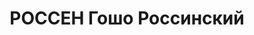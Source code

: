 ---
title: РОССЕН Гошо Россинский
description: "Род. в 1899, Болгария, г. София, болгарин, обр.: высшее, член ВКП(б).\
  \ Проживал: г. Иркутск. Заведующий кадрами завода \"Востсибэлемент\" в г. Иркутске\
  \ \n  Арестован 23.04.1937. Обв. по ст.58-8, -11 УК РСФСР. Приговор: ВК ВС СССР,\
  \ 24.10.1937 – ВМН. Расстрелян 24.10.1937, г.Иркутск. \n  Реабилитирован ВК ВС СССР\
  \ 08.12.1956"
---